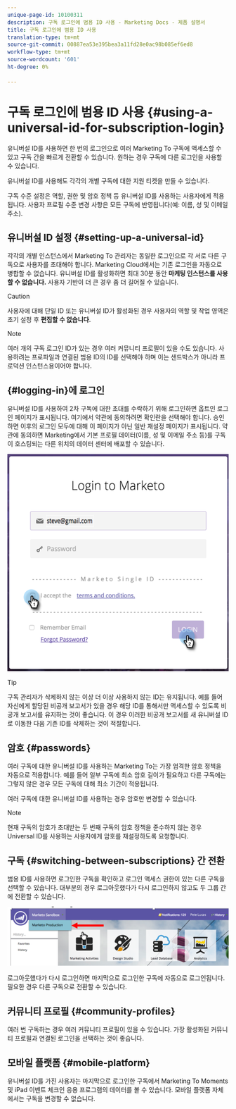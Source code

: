 ```yaml
---
unique-page-id: 10100311
description: 구독 로그인에 범용 ID 사용 - Marketing Docs - 제품 설명서
title: 구독 로그인에 범용 ID 사용
translation-type: tm+mt
source-git-commit: 00887ea53e395bea3a11fd28e0ac98b085ef6ed8
workflow-type: tm+mt
source-wordcount: '601'
ht-degree: 0%

---
```



# 구독 로그인에 범용 ID 사용 {#using-a-universal-id-for-subscription-login}

유니버설 ID를 사용하면 한 번의 로그인으로 여러 Marketing To 구독에 액세스할 수 있고 구독 간을 빠르게 전환할 수 있습니다. 원하는 경우 구독에 다른 로그인을 사용할 수 있습니다.

유니버설 ID를 사용해도 각각의 개별 구독에 대한 지원 티켓을 만들 수 있습니다.

구독 수준 설정은 역할, 권한 및 암호 정책 등 유니버설 ID를 사용하는 사용자에게 적용됩니다. 사용자 프로필 수준 변경 사항은 모든 구독에 반영됩니다(예: 이름, 성 및 이메일 주소).

## 유니버설 ID 설정 {#setting-up-a-universal-id}

각각의 개별 인스턴스에서 Marketing To 관리자는 동일한 로그인으로 각 서로 다른 구독으로 사용자를 초대해야 합니다. Marketing Cloud에서는 기존 로그인을 자동으로 병합할 수 없습니다. 유니버설 ID를 활성화하면 최대 30분 동안 **마케팅 인스턴스를 사용할 수 없습니다.** 사용자 기반이 더 큰 경우 좀 더 길어질 수 있습니다.

>[!CAUTION]
>
>사용자에 대해 단일 ID 또는 유니버설 ID가 활성화된 경우 사용자의 역할 및 작업 영역은 초기 설정 후 **편집할 수 없습니다**.

>[!NOTE]
>
>여러 개의 구독 로그인 ID가 있는 경우 여러 커뮤니티 프로필이 있을 수도 있습니다. 사용하려는 프로파일과 연결된 범용 ID의 ID를 선택해야 하며 이는 샌드박스가 아니라 프로덕션 인스턴스용이어야 합니다.

## {#logging-in}에 로그인

유니버설 ID를 사용하여 2차 구독에 대한 초대를 수락하기 위해 로그인하면 옵트인 로그인 페이지가 표시됩니다. 여기에서 약관에 동의하려면 확인란을 선택해야 합니다. 승인하면 이후의 로그인 모두에 대해 이 페이지가 아닌 일반 재설정 페이지가 표시됩니다. 약관에 동의하면 Marketing에서 기본 프로필 데이터(이름, 성 및 이메일 주소 등)를 구독이 호스팅되는 다른 위치의 데이터 센터에 배포할 수 있습니다.

![](assets/new-login-reduced-hands-name.png)

>[!TIP]
>
>구독 관리자가 삭제하지 않는 이상 더 이상 사용하지 않는 ID는 유지됩니다. 예를 들어 자신에게 할당된 비공개 보고서가 있을 경우 해당 ID를 통해서만 액세스할 수 있도록 비공개 보고서를 유지하는 것이 좋습니다. 이 경우 이러한 비공개 보고서를 새 유니버설 ID로 이동한 다음 기존 ID를 삭제하는 것이 적절합니다.

## 암호 {#passwords}

여러 구독에 대한 유니버설 ID를 사용하는 Marketing To는 가장 엄격한 암호 정책을 자동으로 적용합니다. 예를 들어 일부 구독에 최소 암호 길이가 필요하고 다른 구독에는 그렇지 않은 경우 모든 구독에 대해 최소 기간이 적용됩니다.

여러 구독에 대한 유니버설 ID를 사용하는 경우 암호만 변경할 수 있습니다.

>[!NOTE]
>
>현재 구독의 암호가 초대받는 두 번째 구독의 암호 정책을 준수하지 않는 경우 Universal ID를 사용하는 사용자에게 암호를 재설정하도록 요청합니다.

## 구독 {#switching-between-subscriptions} 간 전환

범용 ID를 사용하면 로그인한 구독을 확인하고 로그인 액세스 권한이 있는 다른 구독을 선택할 수 있습니다. 대부분의 경우 로그아웃했다가 다시 로그인하지 않고도 두 그룹 간에 전환할 수 있습니다.

![](assets/image2016-11-3-15-3a10-3a16.png)

로그아웃했다가 다시 로그인하면 마지막으로 로그인한 구독에 자동으로 로그인됩니다. 필요한 경우 다른 구독으로 전환할 수 있습니다.

## 커뮤니티 프로필 {#community-profiles}

여러 번 구독하는 경우 여러 커뮤니티 프로필이 있을 수 있습니다. 가장 활성화된 커뮤니티 프로필과 연결된 로그인을 선택하는 것이 좋습니다.

## 모바일 플랫폼 {#mobile-platform}

유니버설 ID를 가진 사용자는 마지막으로 로그인한 구독에서 Marketing To Moments 및 iPad 이벤트 체크인 응용 프로그램의 데이터를 볼 수 있습니다. 모바일 플랫폼 자체에서는 구독을 변경할 수 없습니다.

